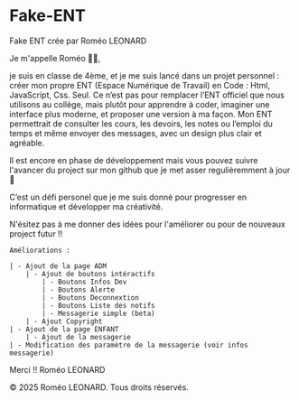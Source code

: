 # Fake-ENT
Fake ENT crée par Roméo LEONARD

Je m'appelle Roméo 👨‍💻,

je suis en classe de 4ème, et je me suis lancé dans un projet personnel : créer mon propre ENT (Espace Numérique de Travail) en Code : Html, JavaScript, Css. Seul. Ce n’est pas pour remplacer l’ENT officiel que nous utilisons au collège, mais plutôt pour apprendre à coder, imaginer une interface plus moderne, et proposer une version à ma façon. 
Mon ENT permettrait de consulter les cours, les devoirs, les notes ou l’emploi du temps et même envoyer des messages, avec un design plus clair et agréable.

Il est encore en phase de développement mais vous pouvez suivre l'avancer du project sur mon github que je met asser regulièremment à jour 💾

C’est un défi personel que je me suis donné pour progresser en informatique et développer ma créativité.

N'ésitez pas à me donner des idées pour l'améliorer ou pour de nouveaux project futur !!

    Améliorations :

    | - Ajout de la page ADM
        | - Ajout de boutons intéractifs
            | - Boutons Infos Dev
            | - Boutons Alerte
            | - Boutons Deconnextion
            | - Boutons Liste des notifs
            | - Messagerie simple (beta)
        | - Ajout Copyright
    | - Ajout de la page ENFANT
        | - Ajout de la messagerie
    | - Modification des paramètre de la messagerie (voir infos messagerie)

Merci !!
Roméo LEONARD

© 2025 Roméo LEONARD. Tous droits réservés.
